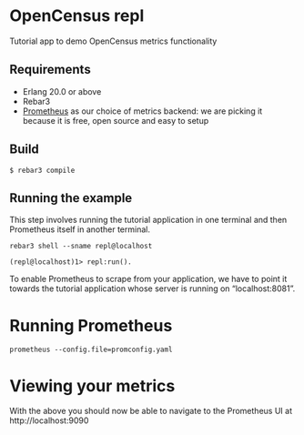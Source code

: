 OpenCensus repl
===============

Tutorial app to demo OpenCensus metrics functionality

Requirements
------------
- Erlang 20.0 or above
- Rebar3
- [Prometheus](https://prometheus.io/docs/introduction/first_steps/) as our choice of metrics backend: we are picking it because it is free, 
  open source and easy to setup

Build
-----
```
$ rebar3 compile
```

Running the example
-------------------

This step involves running the tutorial application in one terminal 
and then Prometheus itself in another terminal.
```
rebar3 shell --sname repl@localhost

(repl@localhost)1> repl:run().
```

To enable Prometheus to scrape from your application, we have to point it towards the tutorial application 
whose server is running on “localhost:8081”.

Running Prometheus
==================
```
prometheus --config.file=promconfig.yaml
```

Viewing your metrics
====================
With the above you should now be able to navigate to the Prometheus UI at http://localhost:9090